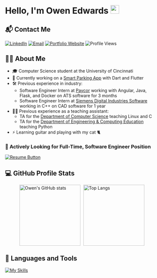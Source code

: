 # Hello, I'm Owen Edwards <img src="https://media.giphy.com/media/hvRJCLFzcasrR4ia7z/giphy.gif" width="28px" height="28px">

## 📬 Contact Me

[![LinkedIn](https://img.shields.io/badge/-LinkedIn-blue?style=flat&logo=Linkedin&logoColor=white)](https://www.linkedin.com/in/edwardoa/)
[![Email](https://img.shields.io/badge/-Email-%230077B3?style=flat&logo=gmail&logoColor=white)](mailto:edwardoa@mail.uc.edu)
[![Portfolio Website](https://img.shields.io/badge/Portfolio%20Website-4D8CFF?style=flat&logo=vercel)](https://owen-edwards.vercel.app/)
![Profile Views](https://komarev.com/ghpvc/?username=OwenAEdwards&color=FFA500)

## 👨‍💻 About Me

- 🎓 Computer Science student at the University of Cincinnati
- 🚗 Currently working on a [Smart Parking App](https://github.com/OwenAEdwards/Senior-Design-Project) with Dart and Flutter
- 🛠️ Previous experience in industry:
  - Software Engineer Intern at [Paycor](https://www.paycor.com/) working with Angular, Java, Flask, and Docker on ATS software for 3 months
  - Software Engineer Intern at [Siemens Digital Industries Software](https://plm.sw.siemens.com/en-US/nx/) working in C++ on CAD software for 1 year
- 👨‍🏫 Previous experience as a teaching assistant:
  - TA for the [Department of Computer Science](https://ceas.uc.edu/academics/departments/computer-science.html) teaching Linux and C
  - TA for the [Department of Engineering & Computing Education](https://ceas.uc.edu/academics/departments/engineering-education.html) teaching Python
- ⚡ Learning guitar and playing with my cat 🐈

### 💼 **Actively Looking for Full-Time, Software Engineer Position**

[![Resume Button](https://img.shields.io/badge/View%20My%20Resume-blue?style=for-the-badge)](./CS_Resume_Owen_Edwards.pdf)

## 💻 GitHub Profile Stats

<div style="display: flex; justify-content: center; gap: 10px;">
  <img src="https://github-readme-stats.vercel.app/api?username=OwenAEdwards&show_icons=true&theme=radical&hide_rank=true" alt="Owen's GitHub stats" style="height: 200px;" />
  <img src="https://github-readme-stats.vercel.app/api/top-langs/?username=OwenAEdwards&layout=compact&theme=radical" alt="Top Langs" style="height: 200px;" />
</div>

## 🧰 Languages and Tools

[![My Skills](https://skillicons.dev/icons?i=html,css,js,ts,cs,java,py,go,bash,kotlin,dart,cpp,react,angular,nodejs,dotnet,flask,spring,materialui,tailwind,flutter,docker,kubernetes,aws,azure,linux,mongodb,mysql,postgres,notion,postman,idea,androidstudio&perline=11)](https://skillicons.dev)